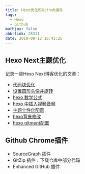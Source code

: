 ```yaml
---
title: Hexo优化和Github插件
tags:
  - Hexo
  - Github
mathjax: false
abbrlink: 28311
date: 2019-09-12 16:41:25
---
```

## Hexo Next主题优化
记录一些Hexo Next博客优化的文章：
- [代码块优化](https://aoenian.github.io/2018/08/09/next-theme-customized-2/)
- [设置圆形头像并旋转](https://crayonnew.github.io/2018/11/05/Hexo-NexT%E4%B8%BB%E9%A2%98-%E8%AE%BE%E7%BD%AE%E5%9C%86%E5%BD%A2%E5%A4%B4%E5%83%8F%E5%B9%B6%E6%97%8B%E8%BD%AC/)
- [hexo 数学公式](https://www.andyvj.com/2019/02/26/190226-02/)
- [hexo 中插入视频音频](https://www.andyvj.com/2019/02/12/190213-01/)
- [主题个性化配置](https://www.anmou.me/20181017-Private_Setting_to_Next/)
- [hexo背景修改](https://blog.diqigan.cn/posts/add-background-picture-for-next.html)
- [hexo gitment配置](https://sjq597.github.io/2018/05/18/Hexo-%E4%BD%BF%E7%94%A8Gitment%E8%AF%84%E8%AE%BA%E5%8A%9F%E8%83%BD/)

<!--more-->

## Github Chrome插件
- SourceGraph 插件
- GitZip 插件：下载仓库中部分代码
- Enhanced GitHub 插件
